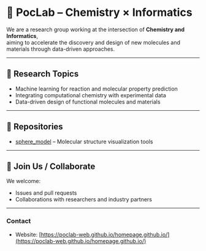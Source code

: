 # 🧪 PocLab – Chemistry × Informatics

We are a research group working at the intersection of **Chemistry and Informatics**,  
aiming to accelerate the discovery and design of new molecules and materials through data-driven approaches.

---

## 🔬 Research Topics
- Machine learning for reaction and molecular property prediction
- Integrating computational chemistry with experimental data
- Data-driven design of functional molecules and materials

---

## 📂 Repositories
- [sphere_model](https://github.com/poclab-web/sphere_model) – Molecular structure visualization tools

---

## 📢 Join Us / Collaborate
We welcome:
- Issues and pull requests
- Collaborations with researchers and industry partners

---

### Contact
- Website: [https://poclab-web.github.io/homepage.github.io/](https://poclab-web.github.io/homepage.github.io/)
